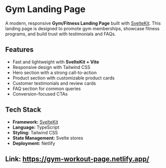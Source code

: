 # Gym Landing Page

A modern, responsive **Gym/Fitness Landing Page** built with [SvelteKit](https://kit.svelte.dev/).
This landing page is designed to promote gym memberships, showcase fitness programs, and build trust with testimonials and FAQs.

## Features

*  Fast and lightweight with **SvelteKit + Vite**
*  Responsive design with Tailwind CSS
*  Hero section with a strong call-to-action
*  Product section with customizable product cards
*  Customer testimonials and review cards
*  FAQ section for common queries
*  Conversion-focused CTAs

## Tech Stack

* **Framework:** [SvelteKit](https://kit.svelte.dev/)
* **Language:** TypeScript
* **Styling:** Tailwind CSS
* **State Management:** Svelte stores
* **Deployment:** Netlify

## **Link:** https://gym-workout-page.netlify.app/
